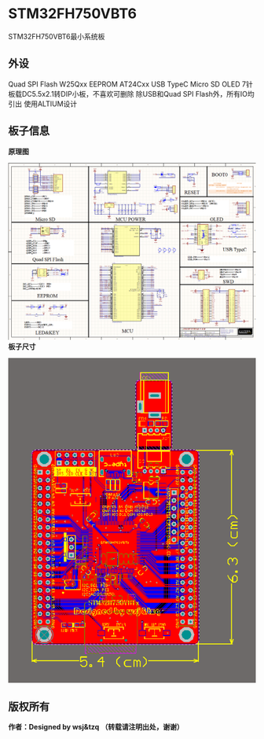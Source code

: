 # STM32FH750VBT6
STM32FH750VBT6最小系统板

## 外设
Quad SPI Flash   W25Qxx
EEPROM  AT24Cxx
USB TypeC
Micro SD
OLED 7针
板载DC5.5x2.1转DIP小板，不喜欢可删除
除USB和Quad SPI Flash外，所有IO均引出
使用ALTIUM设计
## 板子信息
   **原理图**
   
![Image alt](https://github.com/chenlunTian/STM32/blob/master/stm32h7/STM32H750VBT6/png/sch.png)
   **板子尺寸**
   
![Image alt](https://github.com/chenlunTian/STM32/blob/master/stm32h7/STM32H750VBT6/png/PCB尺寸.png)
## 版权所有
**作者：Designed by wsj&tzq**
**（转载请注明出处，谢谢）**


